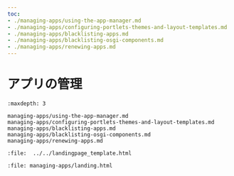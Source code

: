 ```yaml
---
toc:
- ./managing-apps/using-the-app-manager.md
- ./managing-apps/configuring-portlets-themes-and-layout-templates.md
- ./managing-apps/blacklisting-apps.md
- ./managing-apps/blacklisting-osgi-components.md
- ./managing-apps/renewing-apps.md
---
```


# アプリの管理

```{toctree}
:maxdepth: 3

managing-apps/using-the-app-manager.md
managing-apps/configuring-portlets-themes-and-layout-templates.md
managing-apps/blacklisting-apps.md
managing-apps/blacklisting-osgi-components.md
managing-apps/renewing-apps.md
```

```{raw} html
:file:  ../../landingpage_template.html
```

```{raw} html
:file: managing-apps/landing.html
```